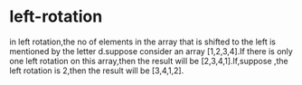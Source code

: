 # left-rotation
in left rotation,the no of elements in the array that is shifted to the left is mentioned by the letter d.suppose consider  an array [1,2,3,4].If there is only one left rotation on this array,then the result will be [2,3,4,1].If,suppose ,the left rotation is 2,then the result will be [3,4,1,2].
